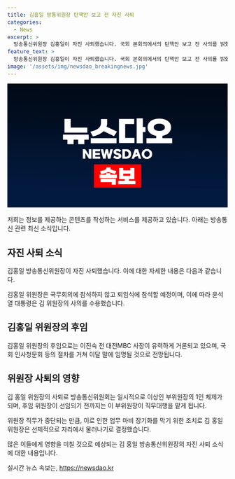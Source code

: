 ```yaml
---
title: 김홍일 방통위원장 탄핵안 보고 전 자진 사퇴
categories:
  - News
excerpt: >
  방송통신위원장 김홍일이 자진 사퇴했습니다. 국회 본회의에서의 탄핵안 보고 전 사의를 밝혔고, 대통령은 이를 수용했습니다. 국무회의에 참석하지 않고 퇴임식에 참석할 예정이며, 이에 대한 여당의 탄핵소추안 처리 전 선제적 자진사퇴 결정으로, 업무 마비 장기화를 막기 위한 조치로 풀이됩니다. 방통위는 일시적으로 1인 체제로 이상인 부위원장이 직무대행을 맡게 되며, 후임 방통위원장으로는 이진숙 전 대전MBC 사장이 유력하게 거론되고 있습니다. (kimsookang@yna.co.kr)
feature_text: >
  방송통신위원장 김홍일이 자진 사퇴했습니다. 국회 본회의에서의 탄핵안 보고 전 사의를 밝혔고, 대통령은 이를 수용했습니다. 국무회의에 참석하지 않고 퇴임식에 참석할 예정이며, 이에 대한 여당의 탄핵소추안 처리 전 선제적 자진사퇴 결정으로, 업무 마비 장기화를 막기 위한 조치로 풀이됩니다. 방통위는 일시적으로 1인 체제로 이상인 부위원장이 직무대행을 맡게 되며, 후임 방통위원장으로는 이진숙 전 대전MBC 사장이 유력하게 거론되고 있습니다. (kimsookang@yna.co.kr)
image: '/assets/img/newsdao_breakingnews.jpg'
---
```


<p><img src="/assets/img/newsdao_breakingnews.jpg" alt="implanttips 속보" /></p>

<p>저희는 정보를 제공하는 콘텐츠를 작성하는 서비스를 제공하고 있습니다. 아래는 방송통신 관련 최신 소식입니다.</p>

<h2 data-ke-size="size26">자진 사퇴 소식</h2>

<p>김홍일 방송통신위원장이 자진 사퇴했습니다. 이에 대한 자세한 내용은 다음과 같습니다.</p>

<p data-ke-size="size16">김홍일 위원장은 국무회의에 참석하지 않고 퇴임식에 참석할 예정이며, 이에 따라 윤석열 대통령은 김 위원장의 사의를 수용했습니다.</p>

<h2 data-ke-size="size26">김홍일 위원장의 후임</h2>

<p>김홍일 위원장의 후임으로는 이진숙 전 대전MBC 사장이 유력하게 거론되고 있으며, 국회 인사청문회 등의 절차를 거쳐 이달 말에 임명될 것으로 전망됩니다.</p>

<h2 data-ke-size="size26">위원장 사퇴의 영향</h2>

<p>김 홍일 위원장의 사퇴로 방송통신위원회는 일시적으로 이상인 부위원장의 1인 체제가 되며, 후임 위원장이 선임되기 전까지는 이 부위원장이 직무대행을 맡게 됩니다.</p>

<p data-ke-size="size16">위원장 직무가 중단되는 만큼, 이로 인한 업무 마비 장기화를 막기 위한 조치로 김 홍일 위원장은 선제적으로 자리에서 물러나기로 결정했습니다.</p>

<p>많은 이들에게 영향을 미칠 것으로 예상되는 김 홍일 방송통신위원장의 자진 사퇴 소식에 대한 내용입니다.</p>
실시간 뉴스 속보는, <a href="https://newsdao.kr" rel="dofollow">https://newsdao.kr</a>


